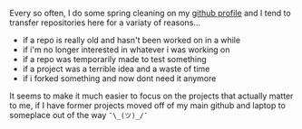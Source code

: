 Every so often, I do some spring cleaning on my [github profile](https://github.com/mournfully) and I tend to transfer repositories here for a variaty of reasons...
- if a repo is really old and hasn't been worked on in a while
- if i'm no longer interested in whatever i was working on
- if a repo was temporarily made to test something
- if a project was a terrible idea and a waste of time 
- if i forked something and now dont need it anymore

It seems to make it much easier to focus on the projects that actually matter to me, if I have former projects moved off of my main github and laptop to someplace out of the way `¯\_(ツ)_/¯` 
